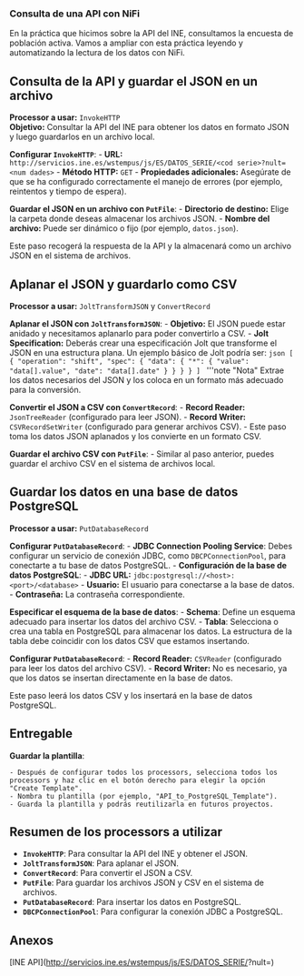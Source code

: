 ### Consulta de una API con NiFi
En la práctica que hicimos sobre la API del INE, consultamos la encuesta de población activa. Vamos a ampliar con esta práctica leyendo y automatizando la lectura de los datos con NiFi.

## Consulta de la API y guardar el JSON en un archivo
**Processor a usar:** `InvokeHTTP`  
**Objetivo:** Consultar la API del INE para obtener los datos en formato JSON y luego guardarlos en un archivo local.

**Configurar `InvokeHTTP`**:
    - **URL:** `http://servicios.ine.es/wstempus/js/ES/DATOS_SERIE/<cod serie>?nult=<num dades>`
    - **Método HTTP:** `GET`
    - **Propiedades adicionales:**  Asegúrate de que se ha configurado correctamente el manejo de errores (por ejemplo, reintentos y tiempo de espera).

**Guardar el JSON en un archivo con `PutFile`**:
    - **Directorio de destino:** Elige la carpeta donde deseas almacenar los archivos JSON.
    - **Nombre del archivo:** Puede ser dinámico o fijo (por ejemplo, `datos.json`).

Este paso recogerá la respuesta de la API y la almacenará como un archivo JSON en el sistema de archivos.

## Aplanar el JSON y guardarlo como CSV
**Processor a usar:** `JoltTransformJSON` y `ConvertRecord`

**Aplanar el JSON con `JoltTransformJSON`**:
    - **Objetivo:** El JSON puede estar anidado y necesitamos aplanarlo para poder convertirlo a CSV.
    - **Jolt Specification:** Deberás crear una especificación Jolt que transforme el JSON en una estructura plana. Un ejemplo básico de Jolt podría ser:
     ```json
     [
       {
         "operation": "shift",
         "spec": {
           "data": {
             "*": {
               "value": "data[].value",
               "date": "data[].date"
             }
           }
         }
       }
     ]
     ```
  '''note "Nota"
    Extrae los datos necesarios del JSON y los coloca en un formato más adecuado para la conversión.

**Convertir el JSON a CSV con `ConvertRecord`**:
    - **Record Reader:** `JsonTreeReader` (configurado para leer JSON).
    - **Record Writer:** `CSVRecordSetWriter` (configurado para generar archivos CSV).
    - Este paso toma los datos JSON aplanados y los convierte en un formato CSV.

**Guardar el archivo CSV con `PutFile`**:
    - Similar al paso anterior, puedes guardar el archivo CSV en el sistema de archivos local.

## Guardar los datos en una base de datos PostgreSQL
**Processor a usar:** `PutDatabaseRecord`

**Configurar `PutDatabaseRecord`**:
    - **JDBC Connection Pooling Service**: Debes configurar un servicio de conexión JDBC, como `DBCPConnectionPool`, para conectarte a tu base de datos PostgreSQL.
    - **Configuración de la base de datos PostgreSQL**:
        - **JDBC URL:** `jdbc:postgresql://<host>:<port>/<database>`
        - **Usuario:** El usuario para conectarse a la base de datos.
        - **Contraseña:** La contraseña correspondiente.
   
**Especificar el esquema de la base de datos**:
    - **Schema**: Define un esquema adecuado para insertar los datos del archivo CSV.
    - **Tabla**: Selecciona o crea una tabla en PostgreSQL para almacenar los datos. La estructura de la tabla debe coincidir con los datos CSV que estamos insertando.

**Configurar `PutDatabaseRecord`**:
    - **Record Reader:** `CSVReader` (configurado para leer los datos del archivo CSV).
    - **Record Writer:** No es necesario, ya que los datos se insertan directamente en la base de datos.
   
Este paso leerá los datos CSV y los insertará en la base de datos PostgreSQL.

## Entregable
**Guardar la plantilla**:

    - Después de configurar todos los processors, selecciona todos los processors y haz clic en el botón derecho para elegir la opción "Create Template".
    - Nombra tu plantilla (por ejemplo, "API_to_PostgreSQL_Template").
    - Guarda la plantilla y podrás reutilizarla en futuros proyectos.

## Resumen de los processors a utilizar
-   **`InvokeHTTP`**: Para consultar la API del INE y obtener el JSON.
-   **`JoltTransformJSON`**: Para aplanar el JSON.
-   **`ConvertRecord`**: Para convertir el JSON a CSV.
-   **`PutFile`**: Para guardar los archivos JSON y CSV en el sistema de archivos.
-   **`PutDatabaseRecord`**: Para insertar los datos en PostgreSQL.
-   **`DBCPConnectionPool`**: Para configurar la conexión JDBC a PostgreSQL.

## Anexos

[INE API](http://servicios.ine.es/wstempus/js/ES/DATOS_SERIE/<cod serie>?nult=<num dades>)